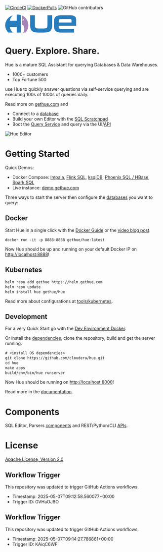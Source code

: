 [![CircleCI](https://img.shields.io/circleci/build/github/cloudera/hue/master.svg)](https://circleci.com/gh/cloudera/hue/tree/master)
[![DockerPulls](https://img.shields.io/docker/pulls/gethue/hue.svg)](https://registry.hub.docker.com/u/gethue/hue/)
![GitHub contributors](https://img.shields.io/github/contributors-anon/cloudera/hue.svg)

![Hue Logo](https://raw.githubusercontent.com/cloudera/hue/master/docs/images/hue_logo.png)


# Query. Explore. Share.

Hue is a mature SQL Assistant for querying Databases & Data Warehouses.

* 1000+ customers
* Top Fortune 500

use Hue to quickly answer questions via self-service querying and are executing 100s of 1000s of queries daily.

Read more on [gethue.com](http://gethue.com) and
- Connect to a [database](https://docs.gethue.com/administrator/configuration/connectors/)
- Build your own Editor with the [SQL Scratchpad](https://docs.gethue.com/developer/components/scratchpad/)
- Boot the [Query Service](https://docs.gethue.com/administrator/installation/cloud/#kubernetes) and query via the UI/[API](https://docs.gethue.com/developer/api/)

![Hue Editor](https://cdn.gethue.com/uploads/2021/02/hue-4.9.png)

# Getting Started

Quick Demos:

* Docker Compose: [Impala](https://gethue.com/blog/quickstart-sql-editor-for-apache-impala/), [Flink SQL](https://gethue.com/blog/sql-querying-live-kafka-logs-and-sending-live-updates-with-flink-sql/), [ksqlDB](https://gethue.com/blog/tutorial-query-live-data-stream-with-kafka-sql/), [Phoenix SQL / HBase](https://gethue.com/blog/querying-live-kafka-data-in-apache-hbase-with-phoenix/), [Spark SQL](https://gethue.com/blog/querying-spark-sql-with-spark-thrift-server-and-hue-editor/)
* Live instance: [demo.gethue.com](https://demo.gethue.com/)

Three ways to start the server then configure the [databases](https://docs.gethue.com/administrator/configuration/connectors/) you want to query:

## Docker
Start Hue in a single click with the [Docker Guide](https://github.com/cloudera/hue/tree/master/tools/docker/hue) or the
[video blog post](http://gethue.com/getting-started-with-hue-in-2-minutes-with-docker/).

    docker run -it -p 8888:8888 gethue/hue:latest

Now Hue should be up and running on your default Docker IP on [http://localhost:8888](http://localhost:8888)!

## Kubernetes

    helm repo add gethue https://helm.gethue.com
    helm repo update
    helm install hue gethue/hue

Read more about configurations at [tools/kubernetes](tools/kubernetes/).

## Development

For a very Quick Start go with the [Dev Environment Docker](https://docs.gethue.com/developer/development/#dev-docker).

Or install the [dependencies](https://docs.gethue.com/administrator/installation/dependencies/), clone the repository, build and get the server running.

    # <install OS dependencies>
    git clone https://github.com/cloudera/hue.git
    cd hue
    make apps
    build/env/bin/hue runserver

Now Hue should be running on [http://localhost:8000](http://localhost:8000)!

Read more in the [documentation](https://docs.gethue.com/developer/development/).

# Components

SQL Editor, Parsers [components](https://docs.gethue.com/developer/components/) and REST/Python/CLI [APIs](https://docs.gethue.com/developer/api/).

# License
[Apache License, Version 2.0](http://www.apache.org/licenses/LICENSE-2.0)


<!-- Workflow trigger timestamp: 2025-05-02T17:21:04.343334 -->


<!-- Workflow trigger timestamp: 2025-05-02T17:40:41.984900 -->


<!-- Workflow trigger timestamp: 2025-05-07T06:15:01.437166+00:00 -->


## Workflow Trigger

This repository was updated to trigger GitHub Actions workflows.

* Timestamp: 2025-05-07T09:12:58.560077+00:00
* Trigger ID: GVHaOJ8O


## Workflow Trigger

This repository was updated to trigger GitHub Actions workflows.

* Timestamp: 2025-05-07T09:14:27.786861+00:00
* Trigger ID: KAiqC6WF
